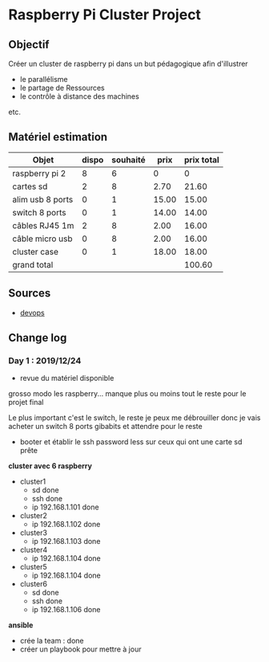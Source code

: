 # Raspberry Pi Cluster Project

## Objectif

Créer un cluster de raspberry pi dans un but pédagogique afin d'illustrer

* le parallélisme
* le partage de Ressources
* le contrôle à distance des machines

etc.

## Matériel estimation

| Objet            	| dispo 	| souhaité 	| prix  	| prix total 	|
|------------------	|-------	|----------	|-------	|------------	|
| raspberry pi 2   	| 8     	| 6        	| 0     	| 0          	|
| cartes sd        	| 2     	| 8        	| 2.70  	| 21.60      	|
| alim usb 8 ports 	| 0     	| 1        	| 15.00 	| 15.00      	|
| switch 8 ports   	| 0     	| 1        	| 14.00 	| 14.00      	|
| câbles RJ45 1m   	| 2     	| 8       	| 2.00  	| 16.00      	|
| câble micro usb  	| 0     	| 8        	| 2.00  	| 16.00      	|
| cluster case     	| 0     	| 1        	| 18.00 	| 18.00      	|
| grand total      	|       	|          	|       	| 100.60     	|


## Sources

* [devops](https://www.devops-cloud.fr/raspberry-cluster-s01e03-configurer-la-piteam-avec-ansible/)

## Change log

### Day 1 : 2019/12/24

* revue du matériel disponible

grosso modo les raspberry...
manque plus ou moins tout le reste pour le projet final

Le plus important c'est le switch, le reste je peux me débrouiller
donc je vais acheter un switch 8 ports gibabits et attendre pour le reste

* booter et établir le ssh password less sur ceux qui ont une carte sd prête

**cluster avec 6 raspberry**

* cluster1
  * sd done
  * ssh done
  * ip 192.168.1.101 done
* cluster2
  * ip 192.168.1.102 done
* cluster3
  * ip 192.168.1.103 done
* cluster4
  * ip 192.168.1.104 done
* cluster5
  * ip 192.168.1.104 done
* cluster6
  * sd done
  * ssh done
  * ip 192.168.1.106 done

**ansible**

* crée la team : done
* créer un playbook pour mettre à jour
